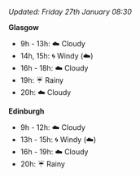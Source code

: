 *Updated: Friday 27th January 08:30*

**Glasgow**

* 9h - 13h: :cloud: Cloudy
* 14h, 15h: :cyclone: Windy (:cloud:)
* 16h - 18h: :cloud: Cloudy
* 19h: :umbrella: Rainy
* 20h: :cloud: Cloudy

**Edinburgh**

* 9h - 12h: :cloud: Cloudy
* 13h - 15h: :cyclone: Windy (:cloud:)
* 16h - 19h: :cloud: Cloudy
* 20h: :umbrella: Rainy
